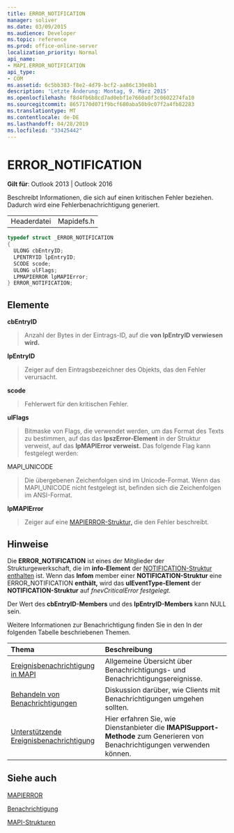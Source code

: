 ```yaml
---
title: ERROR_NOTIFICATION
manager: soliver
ms.date: 03/09/2015
ms.audience: Developer
ms.topic: reference
ms.prod: office-online-server
localization_priority: Normal
api_name:
- MAPI.ERROR_NOTIFICATION
api_type:
- COM
ms.assetid: 6c5bb383-f8e2-4d79-bcf2-aa86c130e8b1
description: 'Letzte Änderung: Montag, 9. März 2015'
ms.openlocfilehash: f8d4fb6b8cd7ad0ebf1e7660a0f3c0602274fa10
ms.sourcegitcommit: 8657170d071f9bcf680aba50b9c07f2a4fb82283
ms.translationtype: MT
ms.contentlocale: de-DE
ms.lasthandoff: 04/28/2019
ms.locfileid: "33425442"
---
```

# <a name="error_notification"></a>ERROR_NOTIFICATION

  
  
**Gilt für**: Outlook 2013 | Outlook 2016 
  
Beschreibt Informationen, die sich auf einen kritischen Fehler beziehen. Dadurch wird eine Fehlerbenachrichtigung generiert. 
  
|||
|:-----|:-----|
|Headerdatei  <br/> |Mapidefs.h  <br/> |
   
```cpp
typedef struct _ERROR_NOTIFICATION
{
  ULONG cbEntryID;
  LPENTRYID lpEntryID;
  SCODE scode;
  ULONG ulFlags;
  LPMAPIERROR lpMAPIError;
} ERROR_NOTIFICATION;
```

## <a name="members"></a>Elemente

 **cbEntryID**
  
> Anzahl der Bytes in der Eintrags-ID, auf die **von lpEntryID verwiesen wird.** 
    
 **lpEntryID**
  
> Zeiger auf den Eintragsbezeichner des Objekts, das den Fehler verursacht.
    
 **scode**
  
> Fehlerwert für den kritischen Fehler. 
    
 **ulFlags**
  
> Bitmaske von Flags, die verwendet werden, um das Format des Texts zu bestimmen, auf das das **lpszError-Element** in der Struktur verweist, auf das **lpMAPIError verweist.** Das folgende Flag kann festgelegt werden:
    
MAPI_UNICODE 
  
> Die übergebenen Zeichenfolgen sind im Unicode-Format. Wenn das MAPI_UNICODE nicht festgelegt ist, befinden sich die Zeichenfolgen im ANSI-Format.
    
 **lpMAPIError**
  
> Zeiger auf eine [MAPIERROR-Struktur,](mapierror.md) die den Fehler beschreibt. 
    
## <a name="remarks"></a>Hinweise

Die **ERROR_NOTIFICATION** ist eines der Mitglieder der Strukturgewerkschaft, die im **info-Element** der [NOTIFICATION-Struktur enthalten](notification.md) ist. Wenn das **Infom** member einer **NOTIFICATION-Struktur** eine ERROR_NOTIFICATION **enthält,** wird das **ulEventType-Element** der **NOTIFICATION-Struktur** auf _fnevCriticalError festgelegt._
  
Der Wert des **cbEntryID-Members** und des **lpEntryID-Members** kann NULL sein. 
  
Weitere Informationen zur Benachrichtigung finden Sie in den In der folgenden Tabelle beschriebenen Themen.
  
|**Thema**|**Beschreibung**|
|:-----|:-----|
|[Ereignisbenachrichtigung in MAPI](event-notification-in-mapi.md) <br/> |Allgemeine Übersicht über Benachrichtigungs- und Benachrichtigungsereignisse.  <br/> |
|[Behandeln von Benachrichtigungen](handling-notifications.md) <br/> |Diskussion darüber, wie Clients mit Benachrichtigungen umgehen sollten.  <br/> |
|[Unterstützende Ereignisbenachrichtigung](supporting-event-notification.md) <br/> |Hier erfahren Sie, wie Dienstanbieter die **IMAPISupport-Methode** zum Generieren von Benachrichtigungen verwenden können.  <br/> |
   
## <a name="see-also"></a>Siehe auch



[MAPIERROR](mapierror.md)
  
[Benachrichtigung](notification.md)


[MAPI-Strukturen](mapi-structures.md)

